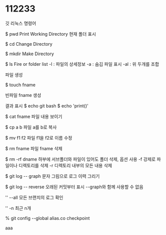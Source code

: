 # 112233



깃 리눅스 명령어

$ pwd
Print Working Directory
현재 폴더 표시

$ cd
Change Directory

$ mkdir
Make Directory

$ ls
Fire or folder list
-l : 파일의 상세정보
-a : 숨김 파일 표시
-al : 위 두개를 조합


파일 생성

$ touch fname


빈파일 fname 생성

결과 표시
$ echo git bash
$ echo 'print()'

$ cat fname
파일 내용 보이기

$ cp a b
파일 a를 b로 복사

$ mv f1 f2
파일 f1을 f2로 이름 수정

$ rm fname
파일 fname 삭제

$ rm -rf dname
하부에 서브폴더와 파일이 있어도 폴더 삭제, 옵션 사용
-f 강제로 파일이나 디렉토리를 삭제
-r 디렉토리 내부의 모든 내용 삭제

$ git log -- graph 
문자 그림으로 로그 이력 그리기

$ git log -- reverse 
오래된 커밋부터 표시 --graph와 함께 사용할 수 없음

'' --all
모든 브랜치의 로그 확인

'' -n
최근 n개

% git config --global alias.co checkpoint


aaa
